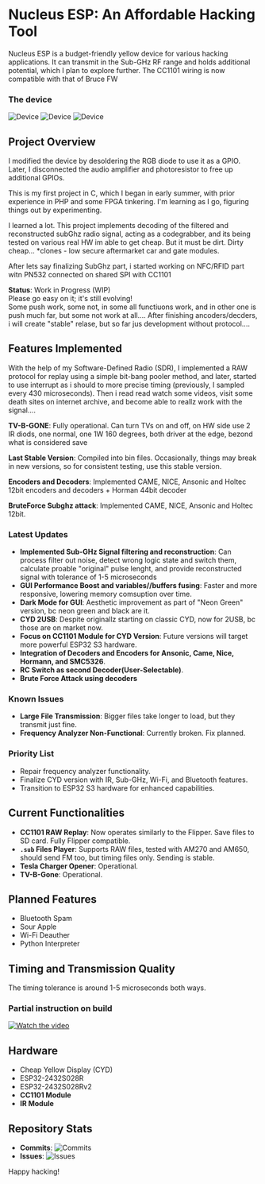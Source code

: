 # Nucleus ESP: An Affordable Hacking Tool

Nucleus ESP is a budget-friendly yellow device for various hacking applications. It can transmit in the Sub-GHz RF range and holds additional potential, which I plan to explore further.
The CC1101 wiring is now compatible with that of Bruce FW

### The device
![Device](https://github.com/GthiN89/NucleusESP32/blob/main/images/brute.jpg)
![Device](https://github.com/GthiN89/NucleusESP32/blob/main/images/decoder.jpg)
![Device](https://github.com/GthiN89/NucleusESP32/blob/main/images/encoder.jpg)

## Project Overview

I modified the device by desoldering the RGB diode to use it as a GPIO. Later, I disconnected the audio amplifier and photoresistor to free up additional GPIOs.

This is my first project in C, which I began in early summer, with prior experience in PHP and some FPGA tinkering. I'm learning as I go, figuring things out by experimenting.

I learned a lot. This project implements decoding of the filtered and reconstructed subGhz radio signal, acting as a codegrabber, and its being tested on various real HW im able to get cheap. But it must be dirt. Dirty cheap...
*clones - low secure aftermarket car and gate modules.

After lets say finalizing SubGhz part, i started working on NFC/RFID part witn PN532 connected on shared SPI with CC1101

**Status**: Work in Progress (WIP)  
Please go easy on it; it's still evolving!  
Some push work, some not, in some all functiuons work, and in other one is push much far, but some not work at all.... After finishing ancoders/decders, i will create "stable" relase, but so far jus development without protocol....

## Features Implemented

With the help of my Software-Defined Radio (SDR), I implemented a RAW protocol for replay using a simple bit-bang pooler method, and later, started to use interrupt as i should to more precise timing (previously, I sampled every 430 microseconds). Then i read read watch some videos, visit some death sites on internet archive, and become able to reallz work with the signal....

**TV-B-GONE**: Fully operational. Can turn TVs on and off, on HW side use 2 IR diods, one normal, one 1W  160 degrees, both driver at the edge, bezond what is considered save

**Last Stable Version**: Compiled into bin files. Occasionally, things may break in new versions, so for consistent testing, use this stable version.

**Encoders and Decoders**: Implemented CAME, NICE, Ansonic and Holtec 12bit encoders and decoders + Horman 44bit decoder

**BruteForce Subghz attack**: Implemented CAME, NICE, Ansonic and Holtec 12bit.

### Latest Updates
- **Implemented Sub-GHz Signal filtering and reconstruction**: Can process filter out noise, detect wrong logic state and switch them, calculate proable "original" pulse lenght, and provide reconstructed signal with tolerance of 1-5 microseconds
- **GUI Performance Boost and variables//buffers fusing**: Faster and more responsive, lowering memory comsuption over time.
- **Dark Mode for GUI**: Aesthetic improvement as part of "Neon Green" version, bc neon green and black are it.
- **CYD 2USB**: Despite originallz starting on classic CYD, now for 2USB, bc those are on market now.
- **Focus on CC1101 Module for CYD Version**: Future versions will target more powerful ESP32 S3 hardware.
- **Integration of Decoders and Encoders for Ansonic, Came, Nice, Hormann, and SMC5326**.
- **RC Switch as second Decoder(User-Selectable)**.
- **Brute Force Attack using decoders** 

### Known Issues
- **Large File Transmission**: Bigger files take longer to load, but they transmit just fine.
- **Frequency Analyzer Non-Functional**: Currently broken. Fix planned.

### Priority List
- Repair frequency analyzer functionality.
- Finalize CYD version with IR, Sub-GHz, Wi-Fi, and Bluetooth features.
- Transition to ESP32 S3 hardware for enhanced capabilities.

## Current Functionalities
- **CC1101 RAW Replay**: Now operates similarly to the Flipper. Save files to SD card. Fully Flipper compatible.  
- **`.sub` Files Player**: Supports RAW files, tested with AM270 and AM650, should send FM too, but timing files only. Sending is stable.  
- **Tesla Charger Opener**: Operational.  
- **TV-B-Gone**: Operational.

## Planned Features
- Bluetooth Spam  
- Sour Apple  
- Wi-Fi Deauther  
- Python Interpreter  

## Timing and Transmission Quality

The timing tolerance is around 1-5 microseconds both ways.


### Partial instruction on build

[![Watch the video](https://github.com/GthiN89/NucleusESP32/raw/refs/heads/main/images/Untitled.png)](https://github.com/GthiN89/NucleusESP32/raw/refs/heads/main/video/video.mp4)

## Hardware
- Cheap Yellow Display (CYD)  
- ESP32-2432S028R  
- ESP32-2432S028Rv2  
- **CC1101 Module**  
- **IR Module**

## Repository Stats
- **Commits**: ![Commits](https://img.shields.io/github/commit-activity/m/GthiN89/NucleusESP32)
- **Issues**: ![Issues](https://img.shields.io/github/issues/GthiN89/NucleusESP32)

Happy hacking!
